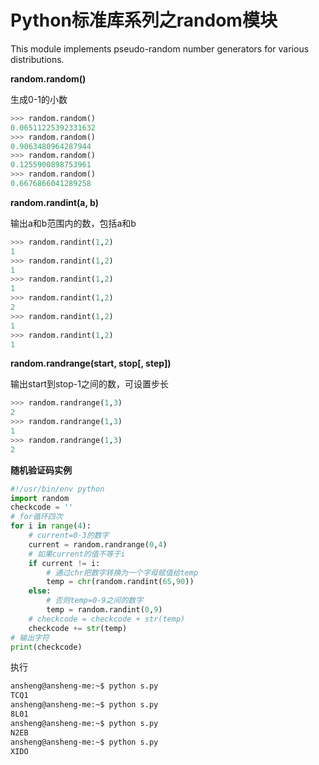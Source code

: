 # Python标准库系列之random模块

This module implements pseudo-random number generators for various distributions.

**random.random()**

生成0-1的小数

```python
>>> random.random()
0.06511225392331632
>>> random.random()
0.9063480964287944
>>> random.random()
0.1255900898753961
>>> random.random()
0.6676866041289258
```

**random.randint(a, b)**

输出a和b范围内的数，包括a和b

```python
>>> random.randint(1,2)
1
>>> random.randint(1,2)
1
>>> random.randint(1,2)
1
>>> random.randint(1,2)
2
>>> random.randint(1,2)
1
>>> random.randint(1,2)
1
```

**random.randrange(start, stop[, step])**

输出start到stop-1之间的数，可设置步长

```python
>>> random.randrange(1,3)
2
>>> random.randrange(1,3)
1
>>> random.randrange(1,3)
2
```

**随机验证码实例**

```python
#!/usr/bin/env python
import random
checkcode = ''
# for循环四次
for i in range(4):
    # current=0-3的数字
    current = random.randrange(0,4)
    # 如果current的值不等于i
    if current != i:
    	# 通过chr把数字转换为一个字母赋值给temp
        temp = chr(random.randint(65,90))
    else:
    	# 否则temp=0-9之间的数字
        temp = random.randint(0,9)
    # checkcode = checkcode + str(temp)
    checkcode += str(temp)
# 输出字符
print(checkcode)
```

执行

```bash
ansheng@ansheng-me:~$ python s.py
TCQ1
ansheng@ansheng-me:~$ python s.py
8L01
ansheng@ansheng-me:~$ python s.py
N2EB
ansheng@ansheng-me:~$ python s.py
XIDO
```